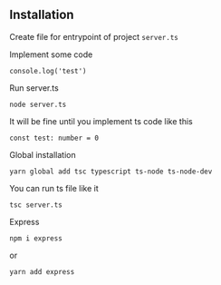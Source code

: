 ## Installation

Create file for entrypoint of project `server.ts`

Implement some code

```
console.log('test')
```

Run server.ts

```
node server.ts
```

It will be fine until you implement ts code like this

```
const test: number = 0
```


Global installation

```
yarn global add tsc typescript ts-node ts-node-dev
```

You can run ts file like it

```
tsc server.ts
```

Express

```
npm i express
```

or

```
yarn add express
```
